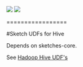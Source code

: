 [![][travis img]][travis] [![][coveralls img]][coveralls]

=================

#Sketch UDFs for Hive 

Depends on sketches-core.

See [Hadoop Hive UDF's](http://datasketches.github.io/docs/ThetaHiveUDFs.html)

[travis]:https://travis-ci.org//DataSketches/sketches-hive/builds?branch=master
[travis img]:https://secure.travis-ci.org/DataSketches/sketches-hive.svg?branch=master

[coveralls]:https://coveralls.io/github/DataSketches/sketches-hive?branch=master
[coveralls img]:https://coveralls.io/repos/DataSketches/sketches-hive/badge.svg?branch=master
